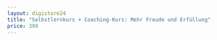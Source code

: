 ```yaml
---
layout: digistore24
title: "Selbstlernkurs + Coaching-Kurs: Mehr Freude und Erfüllung"
price: 399
---
```

